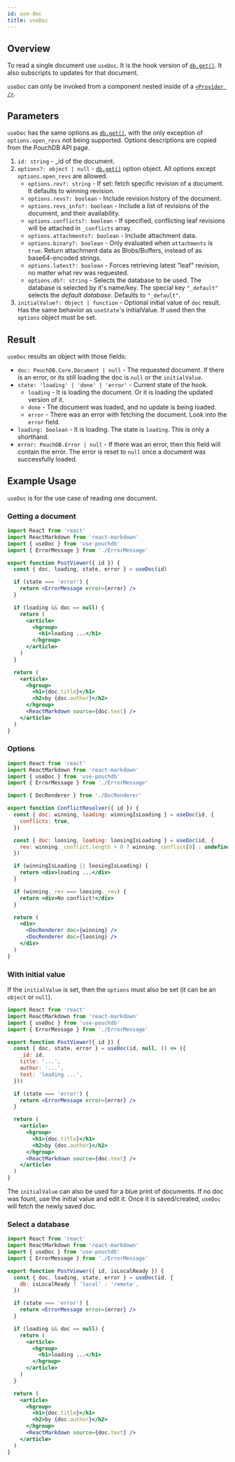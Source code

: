 ```yaml
---
id: use-doc
title: useDoc
---
```


## Overview

To read a single document use `useDoc`. It is the hook version of
[`db.get()`](https://pouchdb.com/api.html#fetch_document). It also subscripts to updates for that document.

`useDoc` can only be invoked from a component nested inside of a [`<Provider />`](./provider.md).

## Parameters

`useDoc` has the same options as [`db.get()`](https://pouchdb.com/api.html#fetch_document), with the only exception
of `options.open_revs` not being supported. Options descriptions are copied from the PouchDB API page.

1. `id: string` - \_id of the document.
2. `options?: object | null` - [`db.get()`](https://pouchdb.com/api.html#fetch_document) option object. All options
   except `options.open_revs` are allowed.
   - `options.rev?: string` - If set: fetch specific revision of a document. It defaults to winning revision.
   - `options.revs?: boolean` - Include revision history of the document.
   - `options.revs_info?: boolean` - Include a list of revisions of the document, and their availability.
   - `options.conflicts?: boolean` - If specified, conflicting leaf revisions will be attached in `_conflicts`
     array.
   - `options.attachments?: boolean` - Include attachment data.
   - `options.binary?: boolean` - Only evaluated when `attachments` is `true`. Return attachment data as
     Blobs/Buffers, instead of as base64-encoded strings.
   - `options.latest?: boolean` - Forces retrieving latest "leaf" revision, no matter what rev was requested.
   - `options.db?: string` - Selects the database to be used. The database is selected by it's name/key.
     The special key `"_default"` selects the _default database_. Defaults to `"_default"`.
3. `initialValue?: Object | function` - Optional initial value of `doc` result. Has the same behavior as
   `useState`'s initialValue. If used then the `options` object must be set.

## Result

`useDoc` results an object with those fields:

- `doc: PouchDB.Core.Document | null` - The requested document. If there is an error, or its still loading the doc
  is `null` or the `initialValue`.
- `state: 'loading' | 'done' | 'error'` - Current state of the hook.
  - `loading` - It is loading the document. Or it is loading the updated version of it.
  - `done` - The document was loaded, and no update is being loaded.
  - `error` - There was an error with fetching the document. Look into the `error` field.
- `loading: boolean` - It is loading. The state is `loading`. This is only a shorthand.
- `error: PouchDB.Error | null` - If there was an error, then this field will contain the error. The error is reset
  to `null` once a document was successfully loaded.

## Example Usage

`useDoc` is for the use case of reading one document.

### Getting a document

```jsx
import React from 'react'
import ReactMarkdown from 'react-markdown'
import { useDoc } from 'use-pouchdb'
import { ErrorMessage } from './ErrorMessage'

export function PostViewer({ id }) {
  const { doc, loading, state, error } = useDoc(id)

  if (state === 'error') {
    return <ErrorMessage error={error} />
  }

  if (loading && doc == null) {
    return (
      <article>
        <hgroup>
          <h1>loading ...</h1>
        </hgroup>
      </article>
    )
  }

  return (
    <article>
      <hgroup>
        <h1>{doc.title}</h1>
        <h2>by {doc.author}</h2>
      </hgroup>
      <ReactMarkdown source={doc.text} />
    </article>
  )
}
```

### Options

```jsx
import React from 'react'
import ReactMarkdown from 'react-markdown'
import { useDoc } from 'use-pouchdb'
import { ErrorMessage } from './ErrorMessage'

import { DocRenderer } from './DocRenderer'

export function ConflictResolver({ id }) {
  const { doc: winning, loading: winningIsLoading } = useDoc(id, {
    conflicts: true,
  })

  const { doc: loosing, loading: loosingIsLoading } = useDoc(id, {
    rev: winning._conflict.length > 0 ? winning._conflict[0] : undefined,
  })

  if (winningIsLoading || loosingIsLoading) {
    return <div>loading ...</div>
  }

  if (winning._rev === loosing._rev) {
    return <div>No conflict!</div>
  }

  return (
    <div>
      <DocRenderer doc={winning} />
      <DocRenderer doc={loosing} />
    </div>
  )
}
```

### With initial value

If the `initialValue` is set, then the `options` must also be set (it can be an `object` or `null`).

```jsx
import React from 'react'
import ReactMarkdown from 'react-markdown'
import { useDoc } from 'use-pouchdb'
import { ErrorMessage } from './ErrorMessage'

export function PostViewer({ id }) {
  const { doc, state, error } = useDoc(id, null, () => ({
    _id: id,
    title: '...',
    author: '...',
    text: 'loading ...',
  }))

  if (state === 'error') {
    return <ErrorMessage error={error} />
  }

  return (
    <article>
      <hgroup>
        <h1>{doc.title}</h1>
        <h2>by {doc.author}</h2>
      </hgroup>
      <ReactMarkdown source={doc.text} />
    </article>
  )
}
```

The `initialValue` can also be used for a blue print of documents. If no doc was fount, use the
initial value and edit it. Once it is saved/created, `useDoc` will fetch the newly saved doc.

### Select a database

```jsx
import React from 'react'
import ReactMarkdown from 'react-markdown'
import { useDoc } from 'use-pouchdb'
import { ErrorMessage } from './ErrorMessage'

export function PostViewer({ id, isLocalReady }) {
  const { doc, loading, state, error } = useDoc(id, {
    db: isLocalReady ? 'local' : 'remote',
  })

  if (state === 'error') {
    return <ErrorMessage error={error} />
  }

  if (loading && doc == null) {
    return (
      <article>
        <hgroup>
          <h1>loading ...</h1>
        </hgroup>
      </article>
    )
  }

  return (
    <article>
      <hgroup>
        <h1>{doc.title}</h1>
        <h2>by {doc.author}</h2>
      </hgroup>
      <ReactMarkdown source={doc.text} />
    </article>
  )
}
```
